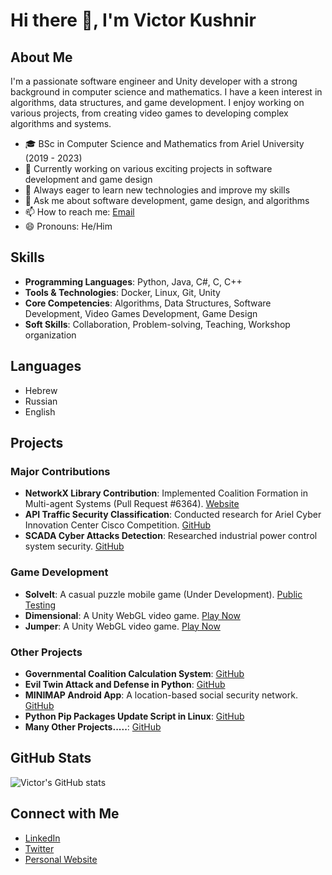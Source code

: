 # Hi there 👋, I'm Victor Kushnir

## About Me
I'm a passionate software engineer and Unity developer with a strong background in computer science and mathematics. I have a keen interest in algorithms, data structures, and game development. I enjoy working on various projects, from creating video games to developing complex algorithms and systems.

- 🎓 BSc in Computer Science and Mathematics from Ariel University (2019 - 2023)
- 💼 Currently working on various exciting projects in software development and game design
- 🌱 Always eager to learn new technologies and improve my skills
- 💬 Ask me about software development, game design, and algorithms
- 📫 How to reach me: [Email](mailto:your-email@example.com)
- 😄 Pronouns: He/Him

## Skills
- **Programming Languages**: Python, Java, C#, C, C++
- **Tools & Technologies**: Docker, Linux, Git, Unity
- **Core Competencies**: Algorithms, Data Structures, Software Development, Video Games Development, Game Design
- **Soft Skills**: Collaboration, Problem-solving, Teaching, Workshop organization

## Languages
- Hebrew
- Russian
- English

## Projects
### Major Contributions
- **NetworkX Library Contribution**: Implemented Coalition Formation in Multi-agent Systems (Pull Request #6364). [Website](https://victoku1.pythonanywhere.com)
- **API Traffic Security Classification**: Conducted research for Ariel Cyber Innovation Center Cisco Competition. [GitHub](https://github.com/VictoKu1/API_Security_Research)
- **SCADA Cyber Attacks Detection**: Researched industrial power control system security. [GitHub](https://github.com/VictoKu1/IndustrialControlSystemCyberAttackDetectingCourse)

### Game Development
- **SolveIt**: A casual puzzle mobile game (Under Development). [Public Testing](https://victoku1.itch.io/solveit)
- **Dimensional**: A Unity WebGL video game. [Play Now](https://victoku1.itch.io/mazesimulation1)
- **Jumper**: A Unity WebGL video game. [Play Now](https://victoku1.itch.io/jumper)


### Other Projects
- **Governmental Coalition Calculation System**: [GitHub](https://github.com/FairCoalitionCasesDistributionProject)
- **Evil Twin Attack and Defense in Python**: [GitHub](https://github.com/Wireless-Network-Security/Evil-Twin)
- **MINIMAP Android App**: A location-based social security network. [GitHub](https://github.com/V-P-A-AppDev/MINIMAP)
- **Python Pip Packages Update Script in Linux**: [GitHub](https://github.com/VictoKu1/PythonPipPackagesUpdateScript)
- **Many Other Projects.....**: [GitHub](https://github.com/VictoKu1?tab=repositories)

## GitHub Stats
![Victor's GitHub stats](https://github-readme-stats.vercel.app/api?username=VictoKu1&show_icons=true&theme=radical)

## Connect with Me
- [LinkedIn](your-linkedin-link)
- [Twitter](your-twitter-link)
- [Personal Website](your-website-link)
